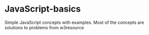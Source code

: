 # JavaScript-basics
Simple JavaScript concepts with examples. Most of the concepts are solutions to problems from w3resource
